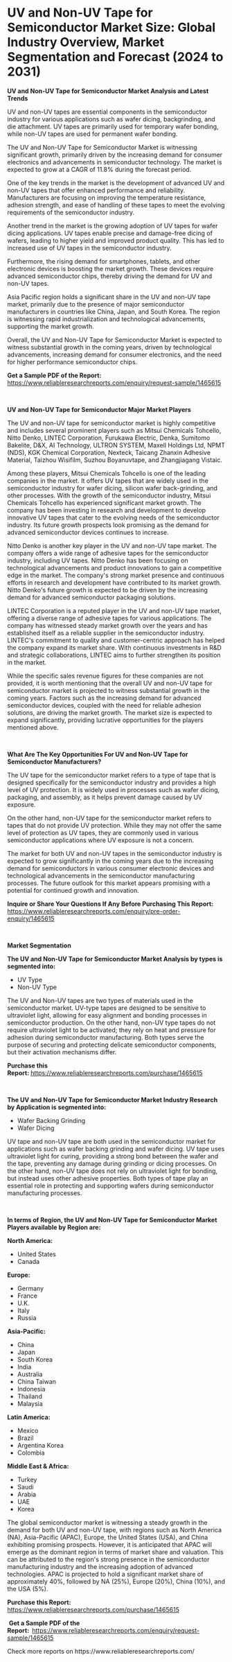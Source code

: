 <p><h1>UV and Non-UV Tape for Semiconductor Market Size: Global Industry Overview, Market Segmentation and Forecast (2024 to 2031)</h1></p><p><strong>UV and Non-UV Tape for Semiconductor Market Analysis and Latest Trends</strong></p>
<p><p>UV and non-UV tapes are essential components in the semiconductor industry for various applications such as wafer dicing, backgrinding, and die attachment. UV tapes are primarily used for temporary wafer bonding, while non-UV tapes are used for permanent wafer bonding.</p><p>The UV and Non-UV Tape for Semiconductor Market is witnessing significant growth, primarily driven by the increasing demand for consumer electronics and advancements in semiconductor technology. The market is expected to grow at a CAGR of 11.8% during the forecast period.</p><p>One of the key trends in the market is the development of advanced UV and non-UV tapes that offer enhanced performance and reliability. Manufacturers are focusing on improving the temperature resistance, adhesion strength, and ease of handling of these tapes to meet the evolving requirements of the semiconductor industry.</p><p>Another trend in the market is the growing adoption of UV tapes for wafer dicing applications. UV tapes enable precise and damage-free dicing of wafers, leading to higher yield and improved product quality. This has led to increased use of UV tapes in the semiconductor industry.</p><p>Furthermore, the rising demand for smartphones, tablets, and other electronic devices is boosting the market growth. These devices require advanced semiconductor chips, thereby driving the demand for UV and non-UV tapes.</p><p>Asia Pacific region holds a significant share in the UV and non-UV tape market, primarily due to the presence of major semiconductor manufacturers in countries like China, Japan, and South Korea. The region is witnessing rapid industrialization and technological advancements, supporting the market growth.</p><p>Overall, the UV and Non-UV Tape for Semiconductor Market is expected to witness substantial growth in the coming years, driven by technological advancements, increasing demand for consumer electronics, and the need for higher performance semiconductor chips.</p></p>
<p><strong>Get a Sample PDF of the Report:&nbsp;</strong> <a href="https://www.reliableresearchreports.com/enquiry/request-sample/1465615">https://www.reliableresearchreports.com/enquiry/request-sample/1465615</a></p>
<p>&nbsp;</p>
<p><strong>UV and Non-UV Tape for Semiconductor Major Market Players</strong></p>
<p><p>The UV and non-UV tape for semiconductor market is highly competitive and includes several prominent players such as Mitsui Chemicals Tohcello, Nitto Denko, LINTEC Corporation, Furukawa Electric, Denka, Sumitomo Bakelite, D&X, AI Technology, ULTRON SYSTEM, Maxell Holdings Ltd, NPMT (NDS), KGK Chemical Corporation, Nexteck, Taicang Zhanxin Adhesive Material, Taizhou Wisifilm, Suzhou Boyanuvtape, and Zhangjiagang Vistaic. </p><p>Among these players, Mitsui Chemicals Tohcello is one of the leading companies in the market. It offers UV tapes that are widely used in the semiconductor industry for wafer dicing, silicon wafer back-grinding, and other processes. With the growth of the semiconductor industry, Mitsui Chemicals Tohcello has experienced significant market growth. The company has been investing in research and development to develop innovative UV tapes that cater to the evolving needs of the semiconductor industry. Its future growth prospects look promising as the demand for advanced semiconductor devices continues to increase.</p><p>Nitto Denko is another key player in the UV and non-UV tape market. The company offers a wide range of adhesive tapes for the semiconductor industry, including UV tapes. Nitto Denko has been focusing on technological advancements and product innovations to gain a competitive edge in the market. The company's strong market presence and continuous efforts in research and development have contributed to its market growth. Nitto Denko's future growth is expected to be driven by the increasing demand for advanced semiconductor packaging solutions.</p><p>LINTEC Corporation is a reputed player in the UV and non-UV tape market, offering a diverse range of adhesive tapes for various applications. The company has witnessed steady market growth over the years and has established itself as a reliable supplier in the semiconductor industry. LINTEC's commitment to quality and customer-centric approach has helped the company expand its market share. With continuous investments in R&D and strategic collaborations, LINTEC aims to further strengthen its position in the market.</p><p>While the specific sales revenue figures for these companies are not provided, it is worth mentioning that the overall UV and non-UV tape for semiconductor market is projected to witness substantial growth in the coming years. Factors such as the increasing demand for advanced semiconductor devices, coupled with the need for reliable adhesion solutions, are driving the market growth. The market size is expected to expand significantly, providing lucrative opportunities for the players mentioned above.</p></p>
<p>&nbsp;</p>
<p><strong>What Are The Key Opportunities For UV and Non-UV Tape for Semiconductor Manufacturers?</strong></p>
<p><p>The UV tape for the semiconductor market refers to a type of tape that is designed specifically for the semiconductor industry and provides a high level of UV protection. It is widely used in processes such as wafer dicing, packaging, and assembly, as it helps prevent damage caused by UV exposure.</p><p>On the other hand, non-UV tape for the semiconductor market refers to tapes that do not provide UV protection. While they may not offer the same level of protection as UV tapes, they are commonly used in various semiconductor applications where UV exposure is not a concern.</p><p>The market for both UV and non-UV tapes in the semiconductor industry is expected to grow significantly in the coming years due to the increasing demand for semiconductors in various consumer electronic devices and technological advancements in the semiconductor manufacturing processes. The future outlook for this market appears promising with a potential for continued growth and innovation.</p></p>
<p><strong>Inquire or Share Your Questions If Any Before Purchasing This Report:</strong> <a href="https://www.reliableresearchreports.com/enquiry/pre-order-enquiry/1465615">https://www.reliableresearchreports.com/enquiry/pre-order-enquiry/1465615</a></p>
<p>&nbsp;</p>
<p><strong>Market Segmentation</strong></p>
<p><strong>The UV and Non-UV Tape for Semiconductor Market Analysis by types is segmented into:</strong></p>
<p><ul><li>UV Type</li><li>Non-UV Type</li></ul></p>
<p><p>The UV and Non-UV tapes are two types of materials used in the semiconductor market. UV-type tapes are designed to be sensitive to ultraviolet light, allowing for easy alignment and bonding processes in semiconductor production. On the other hand, non-UV type tapes do not require ultraviolet light to be activated; they rely on heat and pressure for adhesion during semiconductor manufacturing. Both types serve the purpose of securing and protecting delicate semiconductor components, but their activation mechanisms differ.</p></p>
<p><strong>Purchase this Report:&nbsp;</strong><a href="https://www.reliableresearchreports.com/purchase/1465615">https://www.reliableresearchreports.com/purchase/1465615</a></p>
<p>&nbsp;</p>
<p><strong>The UV and Non-UV Tape for Semiconductor Market Industry Research by Application is segmented into:</strong></p>
<p><ul><li>Wafer Backing Grinding</li><li>Wafer Dicing</li></ul></p>
<p><p>UV tape and non-UV tape are both used in the semiconductor market for applications such as wafer backing grinding and wafer dicing. UV tape uses ultraviolet light for curing, providing a strong bond between the wafer and the tape, preventing any damage during grinding or dicing processes. On the other hand, non-UV tape does not rely on ultraviolet light for bonding, but instead uses other adhesive properties. Both types of tape play an essential role in protecting and supporting wafers during semiconductor manufacturing processes.</p></p>
<p>&nbsp;</p>
<p><strong>In terms of Region, the UV and Non-UV Tape for Semiconductor Market Players available by Region are:</strong></p>
<p>
    <p> <strong> North America: </strong>
        <ul>
            <li>United States</li>
            <li>Canada</li>
        </ul>
        </p> 
    <p> <strong> Europe: </strong>
        <ul>
            <li>Germany</li>
            <li>France</li>
            <li>U.K.</li>
            <li>Italy</li>
            <li>Russia</li>
        </ul>
        </p> 
    <p> <strong> Asia-Pacific: </strong>
        <ul>
            <li>China</li>
            <li>Japan</li>
            <li>South Korea</li>
            <li>India</li>
            <li>Australia</li>
            <li>China Taiwan</li>
            <li>Indonesia</li>
            <li>Thailand</li>
            <li>Malaysia</li>
        </ul>
        </p> 
    <p> <strong> Latin America: </strong>
        <ul>
            <li>Mexico</li>
            <li>Brazil</li>
            <li>Argentina Korea</li>
            <li>Colombia</li>
        </ul>
        </p> 
    <p> <strong> Middle East & Africa: </strong>
        <ul>
            <li>Turkey</li>
            <li>Saudi</li>
            <li>Arabia</li>
            <li>UAE</li>
            <li>Korea</li>
        </ul>
    </p>
    </p>
<p><p>The global semiconductor market is witnessing a steady growth in the demand for both UV and non-UV tape, with regions such as North America (NA), Asia-Pacific (APAC), Europe, the United States (USA), and China exhibiting promising prospects. However, it is anticipated that APAC will emerge as the dominant region in terms of market share and valuation. This can be attributed to the region's strong presence in the semiconductor manufacturing industry and the increasing adoption of advanced technologies. APAC is projected to hold a significant market share of approximately 40%, followed by NA (25%), Europe (20%), China (10%), and the USA (5%).</p></p>
<p><strong>Purchase this Report: </strong><a href="https://www.reliableresearchreports.com/purchase/1465615">https://www.reliableresearchreports.com/purchase/1465615</a></p>
<p>&nbsp;<strong>Get a Sample PDF of the Report:&nbsp;&nbsp;</strong><a href="https://www.reliableresearchreports.com/enquiry/request-sample/1465615">https://www.reliableresearchreports.com/enquiry/request-sample/1465615</a></p>
<p><strong></strong></p>
<p>Check more reports on https://www.reliableresearchreports.com/</p>